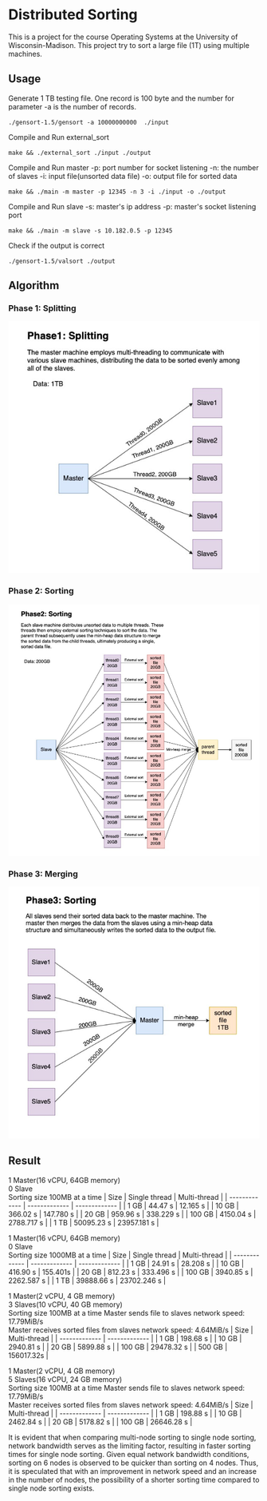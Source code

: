 # Distributed Sorting

This is a project for the course Operating Systems at the University of Wisconsin-Madison.
This project try to sort a large file (1T) using multiple machines.

## Usage

Generate 1 TB testing file. One record is 100 byte and the number for parameter -a is the number of records.

```shell
./gensort-1.5/gensort -a 10000000000  ./input
```

Compile and Run external_sort
```shell
make && ./external_sort ./input ./output
```

Compile and Run master
-p: port number for socket listening
-n: the number of slaves
-i: input file(unsorted data file)
-o: output file for sorted data
```shell
make && ./main -m master -p 12345 -n 3 -i ./input -o ./output
```

Compile and Run slave
-s: master's ip address
-p: master's socket listening port
```shell
make && ./main -m slave -s 10.182.0.5 -p 12345
```

Check if the output is correct
```shell
./gensort-1.5/valsort ./output
```

## Algorithm

### Phase 1: Splitting
![plot](./image/phase1.jpg)
### Phase 2: Sorting
![plot](./image/phase2.jpg)
### Phase 3: Merging
![plot](./image/phase3.jpg)
## Result
1 Master(16 vCPU, 64GB memory)  
0 Slave  
Sorting size 100MB at a time
| Size | Single thread | Multi-thread | 
| ------------- | ------------- | ------------- |
| 1 GB  | 44.47 s | 12.165 s |
| 10 GB | 366.02 s  | 147.780 s |
| 20 GB | 959.96 s  | 338.229 s |
| 100 GB | 4150.04 s  | 2788.717 s |
| 1 TB | 50095.23 s  | 23957.181 s |
  
1 Master(16 vCPU, 64GB memory)  
0 Slave  
Sorting size 1000MB at a time
| Size | Single thread | Multi-thread | 
| ------------- | ------------- | ------------- |
| 1 GB  | 24.91 s | 28.208 s |
| 10 GB | 416.90 s  | 155.401s |
| 20 GB | 812.23 s | 333.496 s |
| 100 GB | 3940.85 s  | 2262.587 s |
| 1 TB | 39888.66 s  | 23702.246 s |
  
1 Master(2 vCPU, 4 GB memory)  
3 Slaves(10 vCPU, 40 GB memory)  
Sorting size 100MB at a time
Master sends file to slaves network speed: 17.79MiB/s  
Master receives sorted files from slaves network speed: 4.64MiB/s
| Size | Multi-thread | 
| ------------- | ------------- | 
| 1 GB  | 198.68 s | 
| 10 GB | 2940.81 s  | 
| 20 GB | 5899.88 s | 
| 100 GB | 29478.32 s | 
| 500 GB | 156017.32s | 
  
1 Master(2 vCPU, 4 GB memory)  
5 Slaves(16 vCPU, 24 GB memory)  
Sorting size 100MB at a time
Master sends file to slaves network speed: 17.79MiB/s  
Master receives sorted files from slaves network speed: 4.64MiB/s
| Size | Multi-thread | 
| ------------- | ------------- | 
| 1 GB  | 198.88 s | 
| 10 GB | 2462.84 s  | 
| 20 GB | 5178.82 s | 
| 100 GB | 26646.28 s | 
  
It is evident that when comparing multi-node sorting to single node sorting, network bandwidth serves as the limiting factor, resulting in faster sorting times for single node sorting. Given equal network bandwidth conditions, sorting on 6 nodes is observed to be quicker than sorting on 4 nodes. Thus, it is speculated that with an improvement in network speed and an increase in the number of nodes, the possibility of a shorter sorting time compared to single node sorting exists.

